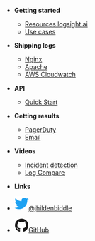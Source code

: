 <!-- docs/_sidebar.md -->


- **Getting started**
    - [Resources logsight.ai](/)
    - [Use cases](/file1.md)
  
- **Shipping logs**
    - [Nginx](/sidebarItems/file1.md)
    - [Apache](/sidebarItems/file2.md)
    - [AWS Cloudwatch](/sidebarItems/file2.md)
  
- **API**
    - [Quick Start](/API/quick_start.md)
    
- **Getting results**
    - [PagerDuty](/sidebarItems/file1.md)
    - [Email](/sidebarItems/file2.md)

- **Videos**
    - [Incident detection](/sidebarItems/file1.md)
    - [Log Compare](/sidebarItems/file2.md)

- **Links**
- [![Twitter](assets/img/twitter.svg)@jhildenbiddle](http://twitter.com/jhildenbiddle)
- [![GitHub](assets/img/github.svg)GitHub](https://github.com/jhildenbiddle/docsify-tabs)